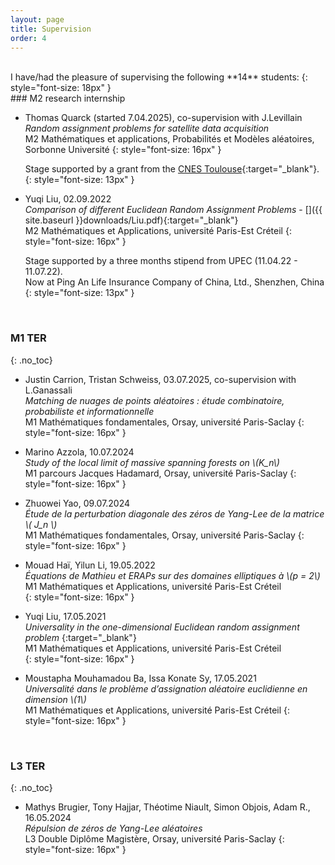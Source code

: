 ```yaml
---
layout: page
title: Supervision
order: 4
---
```


  <br/>
I have/had the pleasure of supervising the following **14** students:
  {: style="font-size: 18px" }
  <br/>
### M2 research internship

<!--
#### 2022
{: .no_toc}
-->


<!--img style="max-height:80px; position: relative; float:left; top: 50%; border:solid 0.05em;transform: translateY(18%); margin-right:15px !important; border-radius: 50%;" src="../assets/Liu.jpeg"-->


- Thomas Quarck (started 7.04.2025), co-supervision with J.Levillain <br/>
  _Random assignment problems for satellite data
acquisition_ <br/>
  M2 Mathématiques et applications, Probabilités et Modèles aléatoires, Sorbonne Université
  {: style="font-size: 16px" }

  Stage supported by a grant from the [CNES Toulouse](https://cnes.fr/en){:target="_blank"}.
  {: style="font-size: 13px" }



- Yuqi Liu, 02.09.2022 <br/>
  _Comparison of different Euclidean Random Assignment Problems_ - [<i class="fa fa-file-pdf-o" aria-hidden="true"></i>]({{ site.baseurl }}downloads/Liu.pdf){:target="_blank"}<br/>
  M2 Mathématiques et Applications, université Paris-Est Créteil
  {: style="font-size: 16px" }

  Stage supported by a three months stipend from UPEC (11.04.22 - 11.07.22). <br/> Now at Ping An Life Insurance Company of China, Ltd., Shenzhen, China
  {: style="font-size: 13px" }

  <br/>


### M1 TER  


{: .no_toc}

- Justin Carrion, Tristan Schweiss, 03.07.2025, co-supervision with L.Ganassali <br/>
  _Matching de nuages de points aléatoires : étude combinatoire, probabiliste et informationnelle_ <br/>
   M1 Mathématiques fondamentales, Orsay, université Paris-Saclay
  {: style="font-size: 16px" }

- Marino Azzola, 10.07.2024 <br/>
  _Study of the local limit of massive spanning forests on \\(K_n\\)_ <br/>
   M1 parcours Jacques Hadamard, Orsay, université Paris-Saclay
  {: style="font-size: 16px" }

- Zhuowei Yao, 09.07.2024  <br/>
  _Étude de la perturbation diagonale des zéros de Yang-Lee de la matrice \\( J_n \\)_ <br/>
  M1 Mathématiques fondamentales, Orsay, université Paris-Saclay
  {: style="font-size: 16px" }


- Mouad Haï, Yilun Li, 19.05.2022 <br/>
  _Équations de Mathieu et ERAPs sur des domaines elliptiques à \\(p = 2\\)_ <br/>
  M1 Mathématiques et Applications, université Paris-Est Créteil <br/>
  {: style="font-size: 16px" }



- Yuqi Liu, 17.05.2021 <br/>
  _Universality in the one-dimensional Euclidean random assignment problem_ [<i class="ai ai-hal ai-align-center-1x" aria-hidden="true"></i>](https://dumas.ccsd.cnrs.fr/MEM-UNIV-UPEC/dumas-03706851v1){:target="_blank"}<br/>
   M1 Mathématiques et Applications, université Paris-Est Créteil <br/>
  {: style="font-size: 16px" }

- Moustapha Mouhamadou Ba, Issa Konate Sy, 17.05.2021 <br/>
    _Universalité dans le problème d’assignation aléatoire euclidienne en dimension \\(1\\)_ <br/>
    M1 Mathématiques et Applications, université Paris-Est Créteil
  {: style="font-size: 16px" }

  <br/>




### L3 TER  

{: .no_toc}


-  Mathys Brugier, Tony Hajjar, Théotime Niault, Simon Objois, Adam R., 16.05.2024 <br/>
  _Répulsion de zéros de Yang-Lee aléatoires_<br/>
  L3 Double Diplôme Magistère, Orsay, université Paris-Saclay
  {: style="font-size: 16px" }
